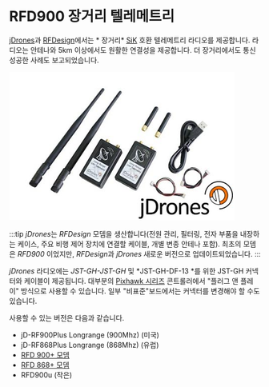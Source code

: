 # RFD900 장거리 텔레메트리

[jDrones](http://store.jDrones.com)과 [RFDesign](http://rfdesign.com.au/)에서는 * 장거리* [SiK](../telemetry/sik_radio.md) 호환 텔레메트리 라디오를 제공합니다. 라디오는 안테나와 5km 이상에서도 원활한 연결성을 제공합니다. 더 장거리에서도 통신 성공한 사례도 보고되었습니다.

![jDrones 장거리 텔레메트리](../../assets/hardware/telemetry/jdrones_long_range_uav_telemetry_rf900set02_2.jpg)

:::tip
*jDrones*는 *RFDesign* 모뎀을 생산합니다(전원 관리, 필터링, 전자 부품을 내장하는 케이스, 주요 비행 제어 장치에 연결할 케이블, 개별 변종 안테나 포함). 최초의 모뎀은 *RFD900* 이었지만, *RFDesign*과 *jDrones* 새로운 버전으로 업데이트되었습니다.
:::

*jDrones* 라디오에는 *JST-GH-JST-GH* 및 *JST-GH-DF-13 *를 위한 JST-GH 커넥터와 케이블이 제공됩니다. 대부분의 [Pixhawk 시리즈](../flight_controller/pixhawk_series.md) 콘트롤러에서 "플러그 앤 플레이" 방식으로 사용할 수 있습니다. 일부 "비표준"보드에서는 커넥터를 변경해야 할 수도 있습니다.

사용할 수 있는 버전은 다음과 같습니다.

* jD-RF900Plus Longrange (900Mhz)</a> (미국)
* jD-RF868Plus Longrange (868Mhz)</a> (유럽)
* [RFD 900+ 모뎀](http://store.rfdesign.com.au/rfd-900p-modem/)
* [RFD 868+ 모뎀](http://store.rfdesign.com.au/rfd-868-modem/)
* RFD900u</a> \(작은\)

